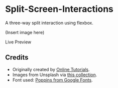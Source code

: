 # Split-Screen-Interactions
A three-way split interaction using flexbox.

(Insert image here)

Live Preview

## Credits
- Originally created by [Online Tutorials](https://www.youtube.com/c/OnlineTutorials4Designers).
- Images from Unsplash via [this collection](https://unsplash.com/collections/73754852/bisexual-lighting-%2F-blue-purple-pink).
- Font used: [Poppins from Google Fonts](https://fonts.google.com/specimen/Poppins).
